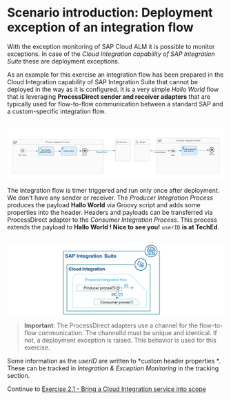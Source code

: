 # Scenario introduction: Deployment exception of an integration flow

With the exception monitoring of SAP Cloud ALM it is possible to monitor exceptions. In case of the *Cloud Integration capability of SAP Integration Suite* these are deployment exceptions.

As an example for this exercise an integration flow has been prepared in the Cloud Integration capability of SAP Integration Suite that cannot be deployed in the way as it is configured. It is a very simple *Hallo World* flow that is leveraging **ProcessDirect sender and receiver adapters** that are typically used for flow-to-flow communication between a standard SAP and a custom-specific integration flow. 

<br>![](/exercises/ex2/images/IFlowHalloWorld.png)

The integration flow is timer triggered and run only once after deployment. We don't have any sender or receiver.  The *Producer Integration Process* produces the payload **Hallo World** via Groovy script and adds some properties into the header. Headers and payloads can be transferred via ProcessDirect adapter to the *Consumer Integration Process*. This process extends the payload to **Hallo World ! Nice to see you!**  `userID` **is at TechEd**.

<br>![](/exercises/ex2/images/SuitePDConcept.png)

>
> **Important**: The ProcessDirect adapters use a channel for the flow-to-flow communication. The channelId must be unique and identical. If not, a deployment exception is raised. This behavior is used for this exercise.
>  

Some information as the *userID* are written to *custom header properties *. These can be tracked in *Integration & Exception Monitoring* in the tracking section.

Continue to [Exercise 2.1 - Bring a Cloud Integration service into scope](/exercises/ex2/ex21/)
